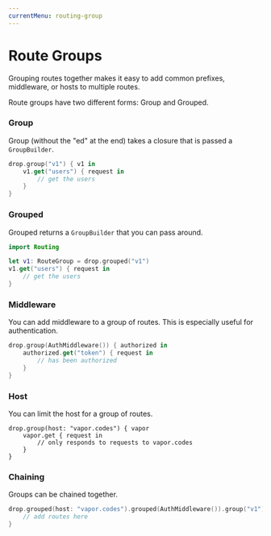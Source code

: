 ```yaml
---
currentMenu: routing-group
---
```


# Route Groups

Grouping routes together makes it easy to add common prefixes, middleware, or hosts to multiple routes.

Route groups have two different forms: Group and Grouped.

### Group

Group (without the "ed" at the end) takes a closure that is passed a `GroupBuilder`.

```swift
drop.group("v1") { v1 in
    v1.get("users") { request in
        // get the users
    }
}
```

### Grouped

Grouped returns a `GroupBuilder` that you can pass around.

```swift
import Routing

let v1: RouteGroup = drop.grouped("v1")
v1.get("users") { request in
    // get the users
}
```

### Middleware

You can add middleware to a group of routes. This is especially useful for authentication.

```swift
drop.group(AuthMiddleware()) { authorized in 
    authorized.get("token") { request in
        // has been authorized
    }
}
```

### Host

You can limit the host for a group of routes.

```
drop.group(host: "vapor.codes") { vapor
    vapor.get { request in
        // only responds to requests to vapor.codes
    }
}
```

### Chaining

Groups can be chained together.

```swift
drop.grouped(host: "vapor.codes").grouped(AuthMiddleware()).group("v1") { authedSecureV1 in
    // add routes here
}
```


